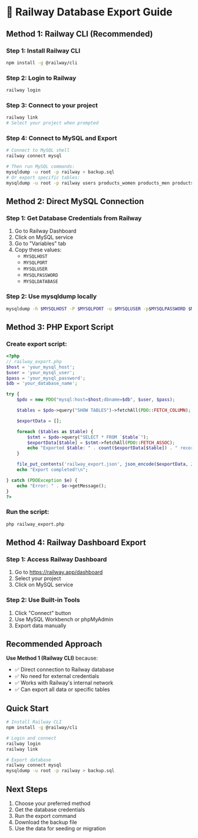 # 🚀 Railway Database Export Guide

## Method 1: Railway CLI (Recommended)

### Step 1: Install Railway CLI
```bash
npm install -g @railway/cli
```

### Step 2: Login to Railway
```bash
railway login
```

### Step 3: Connect to your project
```bash
railway link
# Select your project when prompted
```

### Step 4: Connect to MySQL and Export
```bash
# Connect to MySQL shell
railway connect mysql

# Then run MySQL commands:
mysqldump -u root -p railway > backup.sql
# Or export specific tables:
mysqldump -u root -p railway users products_women products_men products_kids > products_backup.sql
```

## Method 2: Direct MySQL Connection

### Step 1: Get Database Credentials from Railway
1. Go to Railway Dashboard
2. Click on MySQL service
3. Go to "Variables" tab
4. Copy these values:
   - `MYSQLHOST`
   - `MYSQLPORT`
   - `MYSQLUSER`
   - `MYSQLPASSWORD`
   - `MYSQLDATABASE`

### Step 2: Use mysqldump locally
```bash
mysqldump -h $MYSQLHOST -P $MYSQLPORT -u $MYSQLUSER -p$MYSQLPASSWORD $MYSQLDATABASE > railway_backup.sql
```

## Method 3: PHP Export Script

### Create export script:
```php
<?php
// railway_export.php
$host = 'your_mysql_host';
$user = 'your_mysql_user';
$pass = 'your_mysql_password';
$db = 'your_database_name';

try {
    $pdo = new PDO("mysql:host=$host;dbname=$db", $user, $pass);

    $tables = $pdo->query("SHOW TABLES")->fetchAll(PDO::FETCH_COLUMN);

    $exportData = [];

    foreach ($tables as $table) {
        $stmt = $pdo->query("SELECT * FROM `$table`");
        $exportData[$table] = $stmt->fetchAll(PDO::FETCH_ASSOC);
        echo "Exported $table: " . count($exportData[$table]) . " records\n";
    }

    file_put_contents('railway_export.json', json_encode($exportData, JSON_PRETTY_PRINT));
    echo "Export completed!\n";

} catch (PDOException $e) {
    echo "Error: " . $e->getMessage();
}
?>
```

### Run the script:
```bash
php railway_export.php
```

## Method 4: Railway Dashboard Export

### Step 1: Access Railway Dashboard
1. Go to https://railway.app/dashboard
2. Select your project
3. Click on MySQL service

### Step 2: Use Built-in Tools
1. Click "Connect" button
2. Use MySQL Workbench or phpMyAdmin
3. Export data manually

## Recommended Approach

**Use Method 1 (Railway CLI)** because:
- ✅ Direct connection to Railway database
- ✅ No need for external credentials
- ✅ Works with Railway's internal network
- ✅ Can export all data or specific tables

## Quick Start

```bash
# Install Railway CLI
npm install -g @railway/cli

# Login and connect
railway login
railway link

# Export database
railway connect mysql
mysqldump -u root -p railway > backup.sql
```

## Next Steps

1. Choose your preferred method
2. Get the database credentials
3. Run the export command
4. Download the backup file
5. Use the data for seeding or migration
